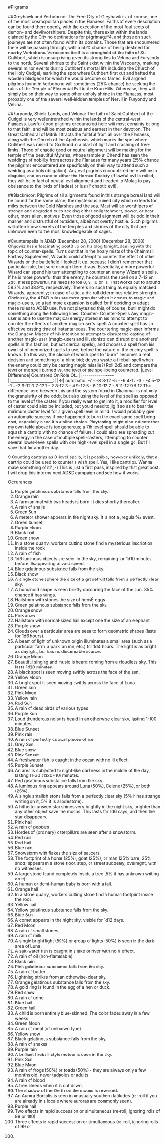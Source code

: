 #Pilgrams

##Greyhawk and Verbobonc:
The Free City of Greyhawk is, of course, one of the
most cosmopolitan places in the Flanaess. Faiths of
every description can be found there openly, with the
exception of the most foul sects of demon- and devilworshipers.
Despite this, there exist within the lands
claimed by the City no destinations for pilgrimage*4,
and those on such journeys are not often found within
its domains. Those that are encountered there will be
passing through, with a 50% chance of being destined
for nearby Verbobonc.
Verbobonc itself is a stronghold of the faith of St.
Cuthbert, which is unsurprising given its strong ties to
Veluna and Furyondy to the north. Several shrines to
the Saint exist within the Viscounty, marking several
minor events during Cuthbert's mortal life including the
Church of the Holy Cudgel, marking the spot where
Cuthbert first cut and hefted the wooden bludgeon for
which he would become so famed.
Evil aligned pilgrims found in Verbobonc will
sometimes (25% chance) be seeking the ruins of the
Temple of Elemental Evil in the Kron Hills. Otherwise,
they will simply be on their way to some other unholy
shrine in the Flanaess, most probably one of the
several well-hidden temples of Nerull in Furyondy and
Veluna.


##Furyondy, Shield Lands, and Veluna:
The faith of Saint Cuthbert of the Cudgel is very wellentrenched
within the lands of the central-west
Flanaess. Lawful Good pilgrims encountered here will
most certainly belong to that faith, and will be most
zealous and earnest in their devotion. The Great
Cathedral of Mitrik attracts the faithful from all over the
Flanaess, along with the Church of the Apotheosis,
which marks the spot where Cuthbert was raised to
Godhood in a blast of light and crashing of tree-limbs.
Those of chaotic good or neutral alignment will be
making for the temple of the beautiful Myhriss, whose
temple at Chendl has seen the weddings of nobility
from across the Flanaess for many years (25% chance
the pilgrims encountered are specifically on their way
to attend such a wedding as a holy obligation). Any evil
pilgrims encountered here will be in disguise, and en
route to either the Horned Society (if lawful evil is
rolled, they will be in fact of neutral evil alignment and
headed to Molag to pay obeisance to the lords of
Hades) or Iuz (if chaotic evil).

##Blackmoor:
Pilgrims of all alignments found in this strange boreal
land will be bound for the same place; the mysterious
ruined city which extends for miles between the Cold
Marshes and the sea. Most will be worshipers of
strange and degraded cults seeking either
enlightenment, power, or bear other, more alien,
motives. Even those of good alignment will be odd in
their manner and distrustful of outsiders, albeit not
overtly hostile. Such pilgrims will often know secrets of
the temples and shrines of the city that are unknown
even to the most knowledgeable of sages. 



#Counterspells in AD&D
(December 28, 2008) (December 28, 2008)
Chgowiz has a fascinating post8 up on his blog tonight,
dealing with the topic of counter-spells. Turns out that
in the hoary mists of the Chainmail Fantasy
Supplement, Wizards could attempt to counter the
effect of other Wizards on the battlefield. I looked it up,
because I didn't remember that particular rule, but sure
enough there it was.
Essentially, a more powerful Wizard can spend his turn
attempting to counter an enemy Wizard's spells. If he is
more powerful than the enemy, he counters the spell
on a 7-12 on 2d6. If less powerful, he needs to roll 8,
9, 10 or 11. That works out to around 58.3% and
38.9%, respectively. There's no such thing as equally
matched Wizards, apparently; in case of a tie, a die roll
determines relative strength.
Obviously, the AD&D rules are more granular when it
comes to magic and magic-users, so a tad more
expansion is called for if deciding to adapt these rules
to AD&D use. I've not playtested this, of course, but I
might do something along the following lines.
Counter- Counter-Spells
Any magic-user is able to use the magical energy
stored in his mind to attempt to counter the effects of
another magic-user's spell. A counter-spell has an
effective casting time of instantaneous. The countering
magic-user informs the Dungeon Master of his
intention to attempt to disrupt the casting of another
magic-user (magic-users and illusionists can disrupt one
anothers' spells in this fashion, but not clerical spells),
and chooses a spell from his own list of memorized
spells to use, before the nature of the enemy spell is
known.
(In this way, the choice of which spell to "burn"
becomes a real decision and something of a blind bid;
do you waste a fireball spell when the enemy could
only be casting magic missile?)
Roll 2d6 and compare the level of the spell burned vs.
the level of the spell being countered.
|Level Difference| Countered On Role Of...|
|----------------|:______________________:|
|-9| automatic|
-7 - -8 3-12
-5 - -6 4-12
-3 - -4 5-12
-1 - -2 6-12
0 7-12
1 - 2 8-12
3 - 4 9-12
5 - 6 10-12
7 - 8 11-12
9
9 12
The difference here between this and the system found
in Chainmail is not only the granularity of the odds, but
also using the level of the spell as opposed to the level
of the caster. If you really want to get into it, a modifier
for level of caster could also be included, but you'd
need to jig it so as to bear the minimum caster level for
a given spell level in mind. I would probably give an
automatic success if one happened to burn the exact
same spell being cast, especially since it's a blind
choice.
Playtesting might also indicate that my own table
above is too generous; a 7th level spell should be able
to squash a cantrip with no chance of failure. I could
also see spreading out the energy in the case of
multiple spell-casters, attempting to counter several
lower-level spells with one high-level spell in a single
go. But I'll save that for another day.

9 Counting cantrips as 0-level spells, it is possible,
however unlikely, that a cantrip could be used to
counter a wish spell. Yes, I like cantrips. Wanna make
something of it? ;-)
This is just a first pass, inspired by that great post. I
will drop this into my next AD&D campaign and see
how it works.



Occurances
1. Purple gelatinous substance falls from the sky.
2. Orange rain
3. A farm animal with two heads is born. It dies
shortly thereafter.
4. A rain of snails
5. Green Sun
6. A meteor shower appears in the night sky. It is
not a „regular‰ event.
7. Green Sunset
8. Purple Moon
9. Black hail
10. Green snow
11. In a stone quarry, workers cutting stone find a
mysterious inscription inside the rock.
12. A rain of fish
13. 1d6 luminous objects are seen in the sky,
remaining for 1d10 minutes before disappearing
at vast speed.
14. Blue gelatinous substance falls from the sky.
15. Black snow
16. A single stone sphere the size of a grapefruit
falls from a perfectly clear sky.
17. A humanoid shape is seen briefly obscuring the
face of the sun. 35% chance it has wings.
18. Hailstorm with stones the size of hensÊ eggs
19. Green gelatinous substance falls from the sky.
20. Orange snow
21. Pink snow
22. Hailstorm with normal-sized hail except one the
size of an elephant
23. Purple snow
24. Clouds over a particular area are seen to form
geometric shapes (lasts for 1d6 hours).
25. A beam of light of unknown origin illuminates a
small area (such as a particular farm, a park, an
inn, etc.) for 1d4 hours. The light is as bright as
daylight, but has no discernable source.
26. Orange Moon
27. Beautiful singing and music is heard coming
from a cloudless sky. This lasts 1d20 minutes.
28. A black spot is seen moving swiftly across the
face of the sun.
29. Yellow Moon
30. A bright spot is seen moving swiftly across the
face of Luna.
31. Green rain
32. Pink Moon
33. Yellow rain
34. Red Sun 
35. A rain of dead birds of various types
36. Purple Sun
37. Loud thunderous noise is heard in an otherwise
clear sky, lasting 1-100 minutes.
38. Blue Sunset
39. Pink rain
40. A rain of perfectly cubical pieces of ice
41. Grey Sun
42. Blue snow
43. Pink Sunset
44. A freshwater fish is caught in the ocean with no
ill effect.
45. Purple Sunset
46. An area is subjected to night-like darkness in the
middle of the day, lasting 11-30 (1d20+10)
minutes.
47. Red gelatinous substance falls from the sky.
48. A luminous ring appears around Luna (50%),
Celene (25%), or both (25%).
49. A single smallish stone falls from a perfectly
clear sky (5% it has strange writing on it, 5% it is
a lodestone).
50. A hitherto-unseen star shines very brightly in the
night sky, brighter than any other object save
the moons. This lasts for 1d6 days, and then
the star disappears.
51. Pink hail
52. A rain of pebbles
53. Hordes of (ordinary) caterpillars are seen after a
snowstorm.
54. Red rain
55. Red hail
56. Blue rain
57. Snowstorm with flakes the size of saucers
58. The footprint of a horse (25%), goat (25%), or
man (25% bare, 25% shod) appears in a stone
floor, step, or street suddenly, overnight, with
no witnesses.
59. A large stone found completely inside a tree (5%
it has unknown writing on it).
60. A human or demi-human baby is born with a
tail.
61. Orange hail
62. In a stone quarry, workers cutting stone find a
human footprint inside the rock.
63. Yellow hail
64. Yellow gelatinous substance falls from the sky.
65. Blue Sun
66. A comet appears in the night sky, visible for
1d12 days.
67. Red Moon
68. A rain of small stones
69. A rain of milk
70. A single bright light (50%) or group of lights
(50%) is seen in the dark area of Luna.
71. A salt-water fish is caught in a lake or river with
no ill effect.
72. A rain of oil (non-flammable)
73. Black rain
74. Pink gelatinous substance falls from the sky.
75. A rain of butter
76. Lightning strikes from an otherwise-clear sky.
77. Orange gelatinous substance falls from the sky.
78. A gold ring is found in the egg of a hen or duck.
79. Red snow
80. A rain of urine
81. Blue hail
82. Green hail
83. A child is born entirely blue-skinned. The color
fades away in a few weeks.
84. Green Moon
85. A rain of meat (of unknown type)
86. Yellow snow
87. Black gelatinous substance falls from the sky.
88. A rain of snakes
89. Purple rain
90. A brilliant fireball-style meteor is seen in the sky.
91. Pink Sun
92. Blue Moon
93. A rain of frogs (50%) or toads (50%) - they are
always only a few months old, never tadpoles or
adults
94. A rain of blood
95. A tree bleeds when it is cut down.
96. The shadow of the Oerth on the moons is
reversed.
97. An Aurora Borealis is seen in unusually
southern latitudes (re-roll if you are already in a
locale where auroras are commonly seen).
98. Purple hail
99. Two effects in rapid succession or simultaneous
(re-roll, ignoring rolls of 99 or 100)
100. Three effects in rapid succession or
simultaneous (re-roll, ignoring rolls of 99 or
100) 
